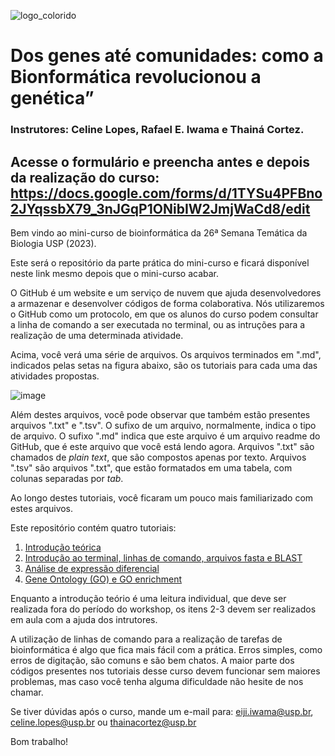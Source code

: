 



![logo_colorido](https://github.com/user-attachments/assets/b18bd76c-3e71-43cd-b8f1-84bd842f44e1)


# Dos genes até comunidades: como a Bionformática revolucionou a genética”

### Instrutores: Celine Lopes, Rafael E. Iwama e Thainá Cortez.

## Acesse o formulário e preencha antes e depois da realização do curso: https://docs.google.com/forms/d/1TYSu4PFBno2JYqssbX79_3nJGqP1ONibIW2JmjWaCd8/edit

Bem vindo ao mini-curso de bioinformática da 26ª Semana Temática da Biologia USP (2023).

Este será o repositório da parte prática do mini-curso e ficará disponível neste link mesmo depois que o mini-curso acabar.

O GitHub é um website e um serviço de nuvem que ajuda desenvolvedores a armazenar e desenvolver códigos de forma colaborativa. Nós utilizaremos o GitHub como um protocolo, em que os alunos do curso podem consultar a linha de comando a ser executada no terminal, ou as intruções para a realização de uma determinada atividade.


Acima, você verá uma série de arquivos. Os arquivos terminados em ".md", indicados pelas setas na figura abaixo, são os tutoriais para cada uma das atividades propostas.


![image](https://github.com/user-attachments/assets/6728e8c1-cd44-4ed9-9939-9e75e636681e)


Além destes arquivos, você pode observar que também estão presentes arquivos ".txt" e ".tsv". O sufixo de um arquivo, normalmente, indica o tipo de arquivo. O sufixo ".md" indica que este arquivo é um arquivo readme do GitHub, que é este arquivo que você está lendo agora. Arquivos ".txt" são chamados de *plain text*, que são compostos apenas por texto. Arquivos ".tsv" são arquivos ".txt", que estão formatados em uma tabela, com colunas separadas por *tab*.

Ao longo destes tutoriais, você ficaram um pouco mais familiarizado com estes arquivos.

Este repositório contém quatro tutoriais:

1. [Introdução teórica](https://github.com/rafaeliwama/GenEvol_bioinformatica/blob/main/Tutorial_0.md)
2. [Introdução ao terminal, linhas de comando, arquivos fasta e BLAST](https://github.com/rafaeliwama/GenEvol_bioinformatica/blob/main/Tutorial_1_Introducao_terminal.md)
3. [Análise de expressão diferencial](https://github.com/rafaeliwama/GenEvol_bioinformatica/blob/main/Tutorial_2_analise_expressao_diferencial.md)
4. [Gene Ontology (GO) e GO enrichment](https://github.com/rafaeliwama/GenEvol_bioinformatica/blob/main/Tutorial_3_Gene_ontology.md)


Enquanto a introdução teório é uma leitura individual, que deve ser realizada fora do período do workshop, os itens 2-3 devem ser realizados em aula com a ajuda dos intrutores.

A utilização de linhas de comando para a realização de tarefas de bioinformática é algo que fica mais fácil com a prática. Erros simples, como erros de digitação, são comuns e são bem chatos. A maior parte dos códigos presentes nos tutoriais desse curso devem funcionar sem maiores problemas, mas caso você tenha alguma dificuldade não hesite de nos chamar.


Se tiver dúvidas após o curso, mande um e-mail para: eiji.iwama@usp.br, celine.lopes@usp.br ou thainacortez@usp.br 


Bom trabalho!

